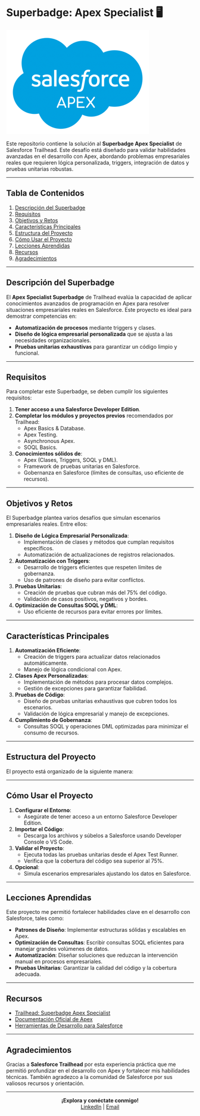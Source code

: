 # Superbadge: Apex Specialist  🖥
![Apex Superbadge Logo](https://github.com/Floryofre/Apex-Superbadge/blob/master/secureflag-apex-logo.png?raw=true)

Este repositorio contiene la solución al **Superbadge Apex Specialist** de Salesforce Trailhead. Este desafío está diseñado para validar habilidades avanzadas en el desarrollo con Apex, abordando problemas empresariales reales que requieren lógica personalizada, triggers, integración de datos y pruebas unitarias robustas.

---

## Tabla de Contenidos

1. [Descripción del Superbadge](#descripción-del-superbadge)  
2. [Requisitos](#requisitos)  
3. [Objetivos y Retos](#objetivos-y-retos)  
4. [Características Principales](#características-principales)  
5. [Estructura del Proyecto](#estructura-del-proyecto)  
6. [Cómo Usar el Proyecto](#cómo-usar-el-proyecto)  
7. [Lecciones Aprendidas](#lecciones-aprendidas)  
8. [Recursos](#recursos)  
9. [Agradecimientos](#agradecimientos)  

---

## Descripción del Superbadge

El **Apex Specialist Superbadge** de Trailhead evalúa la capacidad de aplicar conocimientos avanzados de programación en Apex para resolver situaciones empresariales reales en Salesforce. Este proyecto es ideal para demostrar competencias en:

- **Automatización de procesos** mediante triggers y clases.
- **Diseño de lógica empresarial personalizada** que se ajusta a las necesidades organizacionales.
- **Pruebas unitarias exhaustivas** para garantizar un código limpio y funcional.

---

## Requisitos

Para completar este Superbadge, se deben cumplir los siguientes requisitos:

1. **Tener acceso a una Salesforce Developer Edition**.
2. **Completar los módulos y proyectos previos** recomendados por Trailhead:
   - Apex Basics & Database.
   - Apex Testing.
   - Asynchronous Apex.
   - SOQL Basics.
3. **Conocimientos sólidos de**:
   - Apex (Clases, Triggers, SOQL y DML).
   - Framework de pruebas unitarias en Salesforce.
   - Gobernanza en Salesforce (límites de consultas, uso eficiente de recursos).

---

## Objetivos y Retos

El Superbadge plantea varios desafíos que simulan escenarios empresariales reales. Entre ellos:

1. **Diseño de Lógica Empresarial Personalizada**:
   - Implementación de clases y métodos que cumplan requisitos específicos.
   - Automatización de actualizaciones de registros relacionados.
2. **Automatización con Triggers**:
   - Desarrollo de triggers eficientes que respeten límites de gobernanza.
   - Uso de patrones de diseño para evitar conflictos.
3. **Pruebas Unitarias**:
   - Creación de pruebas que cubran más del 75% del código.
   - Validación de casos positivos, negativos y bordes.
4. **Optimización de Consultas SOQL y DML**:
   - Uso eficiente de recursos para evitar errores por límites.

---

## Características Principales

1. **Automatización Eficiente**:
   - Creación de triggers para actualizar datos relacionados automáticamente.
   - Manejo de lógica condicional con Apex.
2. **Clases Apex Personalizadas**:
   - Implementación de métodos para procesar datos complejos.
   - Gestión de excepciones para garantizar fiabilidad.
3. **Pruebas de Código**:
   - Diseño de pruebas unitarias exhaustivas que cubren todos los escenarios.
   - Validación de lógica empresarial y manejo de excepciones.
4. **Cumplimiento de Gobernanza**:
   - Consultas SOQL y operaciones DML optimizadas para minimizar el consumo de recursos.

---

## Estructura del Proyecto

El proyecto está organizado de la siguiente manera:


---

## Cómo Usar el Proyecto

1. **Configurar el Entorno**:
   - Asegúrate de tener acceso a un entorno Salesforce Developer Edition.
2. **Importar el Código**:
   - Descarga los archivos y súbelos a Salesforce usando Developer Console o VS Code.
3. **Validar el Proyecto**:
   - Ejecuta todas las pruebas unitarias desde el Apex Test Runner.
   - Verifica que la cobertura del código sea superior al 75%.
4. **Opcional**:
   - Simula escenarios empresariales ajustando los datos en Salesforce.

---

## Lecciones Aprendidas

Este proyecto me permitió fortalecer habilidades clave en el desarrollo con Salesforce, tales como:

- **Patrones de Diseño**: Implementar estructuras sólidas y escalables en Apex.
- **Optimización de Consultas**: Escribir consultas SOQL eficientes para manejar grandes volúmenes de datos.
- **Automatización**: Diseñar soluciones que reduzcan la intervención manual en procesos empresariales.
- **Pruebas Unitarias**: Garantizar la calidad del código y la cobertura adecuada.

---

## Recursos

- [Trailhead: Superbadge Apex Specialist](https://trailhead.salesforce.com/)
- [Documentación Oficial de Apex](https://developer.salesforce.com/docs/atlas.en-us.apexcode.meta/apexcode/apex_intro.htm)
- [Herramientas de Desarrollo para Salesforce](https://developer.salesforce.com/tools/vscode/)

---

## Agradecimientos

Gracias a **Salesforce Trailhead** por esta experiencia práctica que me permitió profundizar en el desarrollo con Apex y fortalecer mis habilidades técnicas. También agradezco a la comunidad de Salesforce por sus valiosos recursos y orientación.

---

<p align="center">
  <b>¡Explora y conéctate conmigo!</b><br>
  <a href="https://linkedin.com/in/tu-perfil-linkedin">LinkedIn</a> | 
  <a href="mailto:tu-email@example.com">Email</a>
</p>
